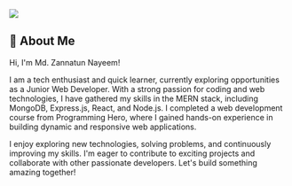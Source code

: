 <img src="https://i.imgur.com/wSSEFK0.gif" />

## 🧑 About Me

Hi, I'm Md. Zannatun Nayeem!

I am a tech enthusiast and quick learner, currently exploring opportunities as a Junior Web Developer. With a strong passion for coding and web technologies, I have gathered my skills in the MERN stack, including MongoDB, Express.js, React, and Node.js. I completed a web development course from Programming Hero, where I gained hands-on experience in building dynamic and responsive web applications.

I enjoy exploring new technologies, solving problems, and continuously improving my skills. I'm eager to contribute to exciting projects and collaborate with other passionate developers. Let's build something amazing together!
